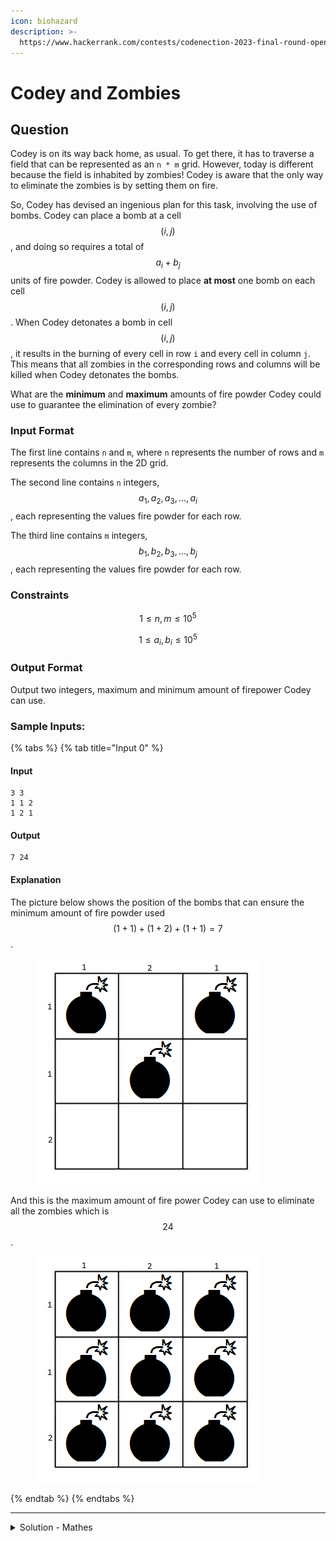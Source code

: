 ```yaml
---
icon: biohazard
description: >-
  https://www.hackerrank.com/contests/codenection-2023-final-round-open-category/challenges/cn-c14
---
```


# Codey and Zombies

## Question

Codey is on its way back home, as usual. To get there, it has to traverse a field that can be represented as an `n * m` grid. However, today is different because the field is inhabited by zombies! Codey is aware that the only way to eliminate the zombies is by setting them on fire.

So, Codey has devised an ingenious plan for this task, involving the use of bombs. Codey can place a bomb at a cell $$(i, j)$$, and doing so requires a total of $$a_i + b_j$$ units of fire powder. Codey is allowed to place **at most** one bomb on each cell $$(i, j)$$. When Codey detonates a bomb in cell $$(i, j)$$, it results in the burning of every cell in row `i` and every cell in column `j`. This means that all zombies in the corresponding rows and columns will be killed when Codey detonates the bombs.

What are the **minimum** and **maximum** amounts of fire powder Codey could use to guarantee the elimination of every zombie?

### Input Format

The first line contains `n` and `m`, where `n` represents the number of rows and `m` represents the columns in the 2D grid.

The second line contains `n` integers, $$a_1, a_2, a_3, ..., a_i$$, each representing the values fire powder for each row.

The third line contains `m` integers, $$b_1, b_2, b_3, ..., b_j$$, each representing the values fire powder for each row.

### Constraints

$$
1 \le n, m \le 10^5
$$

$$
1 \le a_i, b_i \le 10^5
$$

### Output Format

Output two integers, maximum and minimum amount of firepower Codey can use.

### Sample Inputs:

{% tabs %}
{% tab title="Input 0" %}
#### Input

```
3 3
1 1 2
1 2 1
```

#### Output

```
7 24
```

#### Explanation

The picture below shows the position of the bombs that can ensure the minimum amount of fire powder used $$(1 + 1) + (1 + 2) + (1 + 1) = 7$$.

<figure><img src="../../../.gitbook/assets/image (3) (1).png" alt=""><figcaption></figcaption></figure>

And this is the maximum amount of fire power Codey can use to eliminate all the zombies which is $$24$$.

<figure><img src="../../../.gitbook/assets/image (4) (1).png" alt=""><figcaption></figcaption></figure>
{% endtab %}
{% endtabs %}

***

<details>

<summary>Solution - Mathes</summary>

This question test in 2 parts:

1. How to calculate minimum using formula
2. How to rearrange the formula of maximum so it won't get TLE.

### Minimum Logic:

Based on the situation, we can now that it must have a row, or a column filled with bombs, otherwise it won't be enough to cover all the zombies. Therefore, all we need to do is:

1. Find whichever array is longer
   1. This is because, $$x > y,  x(y_1 + y_2 + ... + y_n) < y(x_1 + x_2 + ... + x_m)$$
2. Find the minimum value from that longest array, $$min(longer\_array)$$
3. Multiply it with length of shortest array, and add the elements on shortest array$$min(longer\_array) * len(shorter\_array)  + sum(shorter\_array)$$

That's all for the minimum logic.

### Maximum Logic

If we use `sum(sum(row) for row in grid)` instantly, you will get a TLE as generating the grid is taking too much time if our grid is very big.

Therefore, we need to think a more conventual way to find the answer of sum of every single cell.

The easiest part should be adding all the numbers in rows/column, then multiply with length of rows/columns, $$sum(row) * m + sum(column) * n$$.

That's all for the maximum logic.

Here's the code:

```python
m, n = map(int, input().strip().split())

row_values = list(map(int, input().strip().split()))
col_values = list(map(int, input().strip().split()))

if m > n:
    longer_array = row_values
    shorter_array = col_values
elif m < n:
    longer_array = col_values
    shorter_array = row_values
else:
    if min(row_values) < min(col_values):
        longer_array = row_values
        shorter_array = col_values
    else:
        longer_array = col_values
        shorter_array = row_values

min_value_in_longer = min(longer_array)

min_sum = min_value_in_longer * len(shorter_array) + sum(shorter_array)

max_sum = sum(row_values) * n + sum(col_values) * m

print(min_sum, max_sum)

```

Note starting from line 6, I added those if-else condition just to speed up the process and only check both arrays if the grid is square. Otherwise, starting from line 13 should be sufficient enough to pass the constraints.

Time complexity should stick with O(n), which n is the longer array. Otherwise, just in case someone is nitpicking, O(n \* m).

</details>
